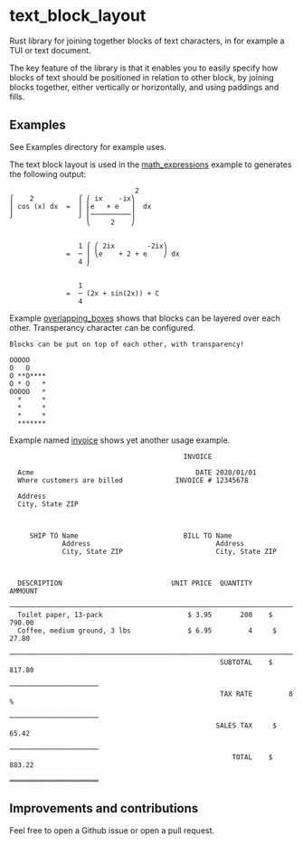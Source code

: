 # text_block_layout

Rust library for joining together blocks of text characters, in for example a
TUI or text document.

The key feature of the library is that it enables you to easily specify how
blocks of text should be positioned in relation to other block, by joining
blocks together, either vertically or horizontally, and using paddings and
fills.

## Examples

See Examples directory for example uses.

The text block layout is used in the
[math_expressions](examples/math_expressions.rs) example to generates the
following output:

```text
                               2
⌠    2           ⌠ ⎛ ix    -ix⎞
⎮ cos (x) dx  =  ⎮ ⎜e   + e   ⎟  dx
⌡                ⌡ ⎜──────────⎟
                   ⎝     2    ⎠


                 1 ⌠ ⎛ 2ix        -2ix⎞
              =  ─ ⎮ ⎝e    + 2 + e    ⎠ dx
                 4 ⌡


                 1
              =  ─ (2x + sin(2x)) + C
                 4
```

Example [overlapping_boxes](examples/overlapping_boxes.rs) shows that blocks can
be layered over each other. Transperancy character can be configured.

```text
Blocks can be put on top of each other, with transparency!

OOOOO
O   O
O **O****
O * O   *
OOOOO   *
  *     *
  *     *
  *     *
  *******
```

Example named [invoice](examples/invoice.rs) shows yet another usage example.

```text
                                           INVOICE

  Acme                                        DATE 2020/01/01
  Where customers are billed             INVOICE # 12345678

  Address
  City, State ZIP



     SHIP TO Name                          BILL TO Name
             Address                               Address
             City, State ZIP                       City, State ZIP



  DESCRIPTION                           UNIT PRICE  QUANTITY     AMMOUNT
  ──────────────────────────────────────────────────────────────────────
  Toilet paper, 13-pack                     $ 3.95       200    $ 790.00
  Coffee, medium ground, 3 lbs              $ 6.95         4     $ 27.80
  ──────────────────────────────────────────────────────────────────────
                                                    SUBTOTAL    $ 817.80
                                                  ──────────────────────
                                                    TAX RATE         8 %
                                                  ──────────────────────
                                                   SALES TAX     $ 65.42
                                                  ──────────────────────
                                                       TOTAL    $ 883.22
                                                  ══════════════════════
```

## Improvements and contributions

Feel free to open a Github issue or open a pull request.

